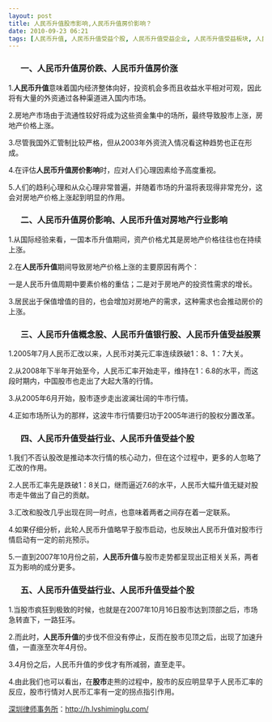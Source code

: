 ```yaml
---
layout: post
title: 人民币升值股市影响,人民币升值房价影响？
date: 2010-09-23 06:21
tags: [人民币升值, 人民币升值受益个股, 人民币升值受益企业, 人民币升值受益板块, 人民币升值受益股票, 人民币升值受益行业, 人民币升值房价涨, 人民币升值房价跌, 人民币升值投资什么, 人民币升值概念股, 人民币升值银行股, 深圳经济纠纷律师]
---
```

<ol>
<h3>一、人民币升值房价跌、人民币升值房价涨</h3>
</ol>
1.<strong>人民币升值</strong>意味着国内经济整体向好，投资机会多而且收益水平相对可观，因此将有大量的外资通过各种渠道进入国内市场。

2.房地产市场由于流通性较好将成为这些资金集中的场所，最终导致股市上涨，房地产价格上涨。

3.尽管我国外汇管制比较严格，但从2003年外资流入情况看这种趋势也正在形成。

4.在评估<strong>人民币升值房价影响</strong>时，应对人们心理因素给予高度重视。

5.人们的趋利心理和从众心理非常普遍，并随着市场的升温将表现得非常充分，这会对房地产价格上涨起到明显的作用。
<ol>
<h3>二、人民币升值房价影响、人民币升值对房地产行业影响</h3>
</ol>
1.从国际经验来看，一国本币升值期间，资产价格尤其是房地产价格往往也在持续上涨。

2.在<strong>人民币升值</strong>期间导致房地产价格上涨的主要原因有两个：

一是人民币升值周期中要素价格的重估；二是对于房地产的投资性需求的增长。

3.居民出于保值增值的目的，也会增加对房地产的需求，这种需求也会推动房价的上涨。
<ol>
<h3>三、人民币升值概念股、人民币升值银行股、人民币升值受益股票</h3>
</ol>
1.2005年7月人民币汇改以来，人民币对美元汇率连续跌破1：8、1：7大关。

2.从2008年下半年开始至今，人民币汇率开始走平，维持在1：6.8的水平，而这段时期内，中国股市也走出了大起大落的行情。

3.从2005年6月开始，股市逐步走出波澜壮阔的牛市行情。

4.正如市场所认为的那样，这波牛市行情要归功于2005年进行的股权分置改革。
<ol>
<h3>四、人民币升值受益行业、人民币升值受益个股</h3>
</ol>
1.我们不否认股改是推动本次行情的核心动力，但在这个过程中，更多的人忽略了汇改的作用。

2.人民币汇率先是跌破1：8关口，继而逼近7.6的水平，人民币大幅升值无疑对股市走牛做出了自己的贡献。

3.汇改和股改几乎出现在同一时点，也意味着两者之间存在着一定联系。

4.如果仔细分析，此轮人民币升值略早于股市启动，也反映出人民币升值对股市行情启动有一定的前兆预示。

5.一直到2007年10月份之前，<strong>人民币升值</strong>与股市走势都呈现出正相关关系，两者互为影响的成分更多。
<ol>
<h3>五、人民币升值受益行业、人民币升值受益个股</h3>
</ol>
1.当股市疯狂到极致的时候，也就是在2007年10月16日股市达到顶部之后，市场急转直下，一路狂泻。

2.而此时，<strong>人民币升值</strong>的步伐不但没有停止，反而在股市见顶之后，出现了加速升值，一直涨至次年4月份。

3.4月份之后，人民币升值的步伐才有所减弱，直至走平。

4.由此我们也可以看出，在<strong>股市</strong>走熊的过程中，股市的反应明显早于人民币汇率的反应，股市行情对人民币汇率有一定的拐点指引作用。

<a href="http://h.lvshiminglu.com/">深圳律师事务所</a>：<a href="http://h.lvshiminglu.com/">http://h.lvshiminglu.com/</a>

